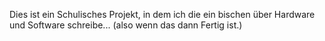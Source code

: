 Dies ist ein Schulisches Projekt, in dem ich die ein bischen über Hardware und Software schreibe...
(also wenn das dann Fertig ist.)
